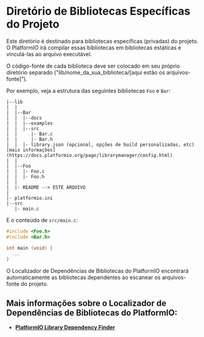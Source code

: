# Diretório de Bibliotecas Específicas do Projeto

Este diretório é destinado para bibliotecas específicas (privadas) do projeto. O PlatformIO irá compilar essas bibliotecas em bibliotecas estáticas e vinculá-las ao arquivo executável.

O código-fonte de cada biblioteca deve ser colocado em seu próprio diretório separado ("lib/nome_da_sua_biblioteca/[aqui estão os arquivos-fonte]").

Por exemplo, veja a estrutura das seguintes bibliotecas `Foo` e `Bar`:

```
|--lib
|  |
|  |--Bar
|  |  |--docs
|  |  |--examples
|  |  |--src
|  |     |- Bar.c
|  |     |- Bar.h
|  |  |- library.json (opcional, opções de build personalizadas, etc) [mais informações](https://docs.platformio.org/page/librarymanager/config.html)
|  |
|  |--Foo
|  |  |- Foo.c
|  |  |- Foo.h
|  |
|  |- README --> ESTE ARQUIVO
|
|- platformio.ini
|--src
   |- main.c
```

E o conteúdo de `src/main.c`:

```c
#include <Foo.h>
#include <Bar.h>

int main (void) {
  ...
}
```

O Localizador de Dependências de Bibliotecas do PlatformIO encontrará automaticamente as bibliotecas dependentes ao escanear os arquivos-fonte do projeto.

## Mais informações sobre o Localizador de Dependências de Bibliotecas do PlatformIO:

- **[PlatformIO Library Dependency Finder](https://docs.platformio.org/page/librarymanager/ldf.html)**
